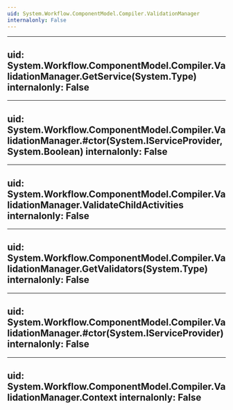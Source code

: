 ```yaml
---
uid: System.Workflow.ComponentModel.Compiler.ValidationManager
internalonly: False
---
```


---
uid: System.Workflow.ComponentModel.Compiler.ValidationManager.GetService(System.Type)
internalonly: False
---

---
uid: System.Workflow.ComponentModel.Compiler.ValidationManager.#ctor(System.IServiceProvider,System.Boolean)
internalonly: False
---

---
uid: System.Workflow.ComponentModel.Compiler.ValidationManager.ValidateChildActivities
internalonly: False
---

---
uid: System.Workflow.ComponentModel.Compiler.ValidationManager.GetValidators(System.Type)
internalonly: False
---

---
uid: System.Workflow.ComponentModel.Compiler.ValidationManager.#ctor(System.IServiceProvider)
internalonly: False
---

---
uid: System.Workflow.ComponentModel.Compiler.ValidationManager.Context
internalonly: False
---
